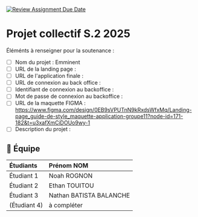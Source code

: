 [![Review Assignment Due Date](https://classroom.github.com/assets/deadline-readme-button-22041afd0340ce965d47ae6ef1cefeee28c7c493a6346c4f15d667ab976d596c.svg)](https://classroom.github.com/a/F_6McqTJ)
# Projet collectif S.2 2025

Éléménts à renseigner pour la soutenance :

- [ ] Nom du projet : Emminent
- [ ] URL de la landing page :
- [ ] URL de l'application finale :
- [ ] URL de connexion au back office :
- [ ] Identifiant de connexion au backoffice :
- [ ] Mot de passe de connexion au backoffice :
- [ ] URL de la maquette FIGMA : https://www.figma.com/design/0EB9sVPUTnN9kRxdsWfxMq/Landing-page_guide-de-style_maquette-application-groupe11?node-id=171-182&t=u3xafXmCiDOUo9wy-1 
- [ ] Description du projet :

## 🚀 Équipe

| Étudiants    | Prénom NOM  |
| :----------- | :---------- |
| Étudiant 1   | Noah ROGNON |
| Étudiant 2   | Ethan TOUITOU|
| Étudiant 3   | Nathan BATISTA BALANCHE |
| (Étudiant 4) | à compléter |
